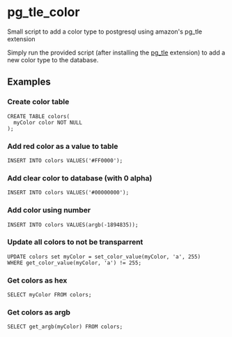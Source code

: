 # pg_tle_color
Small script to add a color type to postgresql using amazon's pg_tle extension

Simply run the provided script (after installing the [pg_tle](https://github.com/aws/pg_tle) extension) to add a new color type to the database.

## Examples

### Create color table
```
CREATE TABLE colors(
  myColor color NOT NULL
);
```

### Add red color as a value to table
```
INSERT INTO colors VALUES('#FF0000');
```

### Add clear color to database (with 0 alpha)
```
INSERT INTO colors VALUES('#00000000');
```

### Add color using number
```
INSERT INTO colors VALUES(argb(-1894835));
```

### Update all colors to not be transparrent
```
UPDATE colors set myColor = set_color_value(myColor, 'a', 255)
WHERE get_color_value(myColor, 'a') != 255;
```

### Get colors as hex
```
SELECT myColor FROM colors;
```

### Get colors as argb
```
SELECT get_argb(myColor) FROM colors;
```

